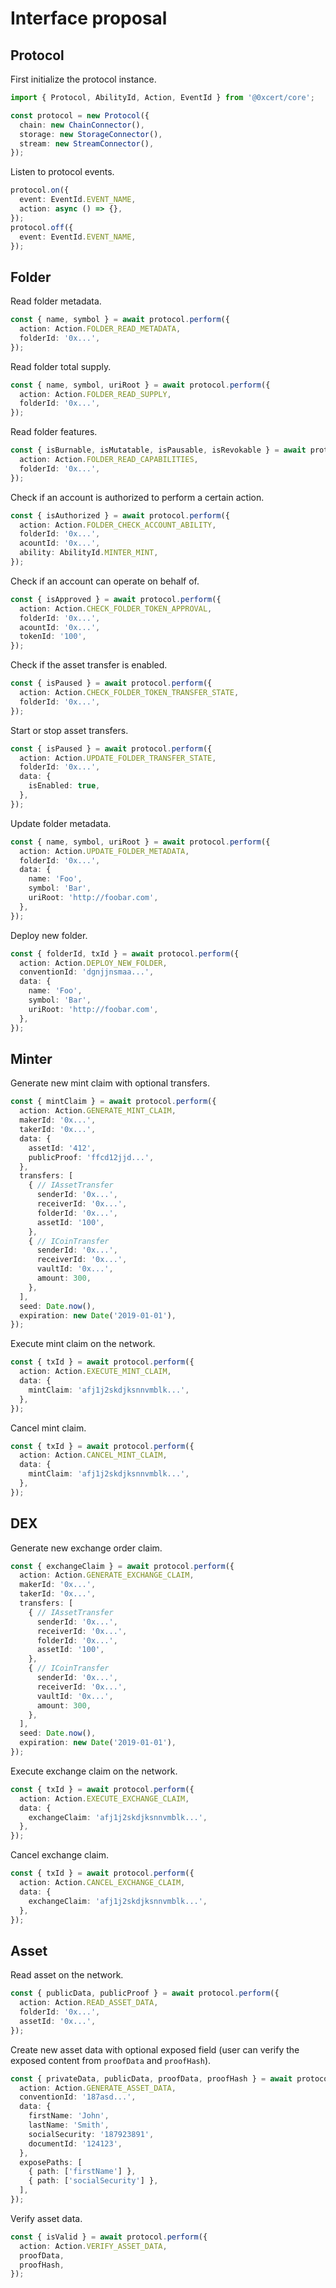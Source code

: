 # Interface proposal

## Protocol

First initialize the protocol instance.

```ts
import { Protocol, AbilityId, Action, EventId } from '@0xcert/core';

const protocol = new Protocol({
  chain: new ChainConnector(),
  storage: new StorageConnector(),
  stream: new StreamConnector(),
});
```

Listen to protocol events.

```ts
protocol.on({
  event: EventId.EVENT_NAME,
  action: async () => {},
});
protocol.off({
  event: EventId.EVENT_NAME,
});
```

## Folder 

Read folder metadata.

```ts
const { name, symbol } = await protocol.perform({
  action: Action.FOLDER_READ_METADATA,
  folderId: '0x...',
});
```

Read folder total supply.

```ts
const { name, symbol, uriRoot } = await protocol.perform({
  action: Action.FOLDER_READ_SUPPLY,
  folderId: '0x...',
});
```

Read folder features.

```ts
const { isBurnable, isMutatable, isPausable, isRevokable } = await protocol.perform({
  action: Action.FOLDER_READ_CAPABILITIES,
  folderId: '0x...',
});
```










Check if an account is authorized to perform a certain action.

```ts
const { isAuthorized } = await protocol.perform({
  action: Action.FOLDER_CHECK_ACCOUNT_ABILITY,
  folderId: '0x...',
  acountId: '0x...',
  ability: AbilityId.MINTER_MINT,
});
```

Check if an account can operate on behalf of.

```ts
const { isApproved } = await protocol.perform({
  action: Action.CHECK_FOLDER_TOKEN_APPROVAL,
  folderId: '0x...',
  acountId: '0x...',
  tokenId: '100',
});
```

Check if the asset transfer is enabled.

```ts
const { isPaused } = await protocol.perform({
  action: Action.CHECK_FOLDER_TOKEN_TRANSFER_STATE,
  folderId: '0x...',
});
```

Start or stop asset transfers.

```ts
const { isPaused } = await protocol.perform({
  action: Action.UPDATE_FOLDER_TRANSFER_STATE,
  folderId: '0x...',
  data: {
    isEnabled: true,
  },
});
```

Update folder metadata.

```ts
const { name, symbol, uriRoot } = await protocol.perform({
  action: Action.UPDATE_FOLDER_METADATA,
  folderId: '0x...',
  data: {
    name: 'Foo',
    symbol: 'Bar',
    uriRoot: 'http://foobar.com',
  },
});
```

Deploy new folder.

```ts
const { folderId, txId } = await protocol.perform({
  action: Action.DEPLOY_NEW_FOLDER,
  conventionId: 'dgnjjnsmaa...',
  data: {
    name: 'Foo',
    symbol: 'Bar',
    uriRoot: 'http://foobar.com',
  },
});
```

## Minter

Generate new mint claim with optional transfers.

```ts
const { mintClaim } = await protocol.perform({
  action: Action.GENERATE_MINT_CLAIM,
  makerId: '0x...',
  takerId: '0x...',
  data: {
    assetId: '412',
    publicProof: 'ffcd12jjd...',
  },
  transfers: [
    { // IAssetTransfer
      senderId: '0x...',
      receiverId: '0x...',
      folderId: '0x...',
      assetId: '100',
    },
    { // ICoinTransfer
      senderId: '0x...',
      receiverId: '0x...',
      vaultId: '0x...',
      amount: 300,
    },
  ],
  seed: Date.now(),
  expiration: new Date('2019-01-01'),
});
```

Execute mint claim on the network.

```ts
const { txId } = await protocol.perform({
  action: Action.EXECUTE_MINT_CLAIM,
  data: {
    mintClaim: 'afj1j2skdjksnnvmblk...',
  },
});
```

Cancel mint claim.

```ts
const { txId } = await protocol.perform({
  action: Action.CANCEL_MINT_CLAIM,
  data: {
    mintClaim: 'afj1j2skdjksnnvmblk...',
  },
});
```

## DEX

Generate new exchange order claim.

```ts
const { exchangeClaim } = await protocol.perform({
  action: Action.GENERATE_EXCHANGE_CLAIM,
  makerId: '0x...',
  takerId: '0x...',
  transfers: [
    { // IAssetTransfer
      senderId: '0x...',
      receiverId: '0x...',
      folderId: '0x...',
      assetId: '100',
    },
    { // ICoinTransfer
      senderId: '0x...',
      receiverId: '0x...',
      vaultId: '0x...',
      amount: 300,
    },
  ],
  seed: Date.now(),
  expiration: new Date('2019-01-01'),
});
```

Execute exchange claim on the network.

```ts
const { txId } = await protocol.perform({
  action: Action.EXECUTE_EXCHANGE_CLAIM,
  data: {
    exchangeClaim: 'afj1j2skdjksnnvmblk...',
  },
});
```

Cancel exchange claim.

```ts
const { txId } = await protocol.perform({
  action: Action.CANCEL_EXCHANGE_CLAIM,
  data: {
    exchangeClaim: 'afj1j2skdjksnnvmblk...',
  },
});
```

## Asset

Read asset on the network.

```ts
const { publicData, publicProof } = await protocol.perform({
  action: Action.READ_ASSET_DATA,
  folderId: '0x...',
  assetId: '0x...',
});
```

Create new asset data with optional exposed field (user can verify the exposed content from `proofData` and `proofHash`).

```ts
const { privateData, publicData, proofData, proofHash } = await protocol.perform({
  action: Action.GENERATE_ASSET_DATA,
  conventionId: '187asd...',
  data: {
    firstName: 'John',
    lastName: 'Smith',
    socialSecurity: '187923891',
    documentId: '124123',
  },
  exposePaths: [
    { path: ['firstName'] },
    { path: ['socialSecurity'] },
  ],
});
```

Verify asset data.

```ts
const { isValid } = await protocol.perform({
  action: Action.VERIFY_ASSET_DATA,
  proofData,
  proofHash,
});
```
